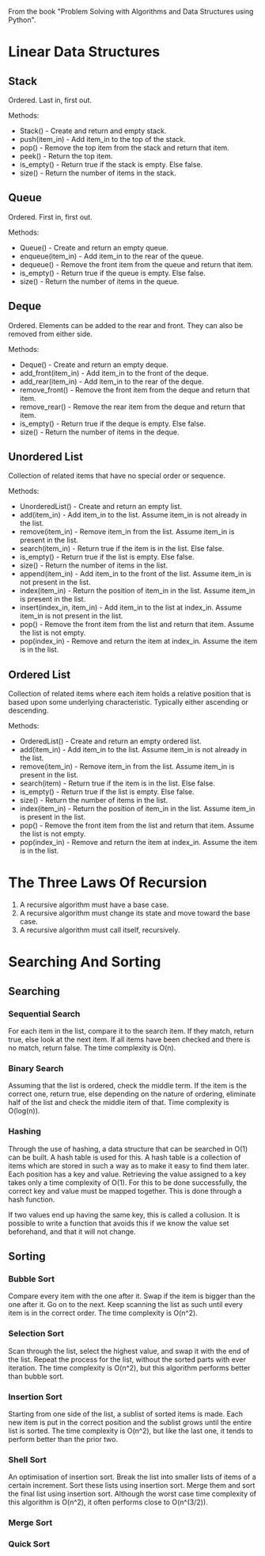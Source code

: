 From the book "Problem Solving with Algorithms and Data Structures using Python". 

# Linear Data Structures

## Stack
Ordered. Last in, first out.

Methods:
- Stack() - Create and return and empty stack.
- push(item_in) - Add item_in to the top of the stack. 
- pop() - Remove the top item from the stack and return that item.
- peek() - Return the top item.
- is_empty() - Return true if the stack is empty. Else false.
- size() - Return the number of items in the stack. 

## Queue
Ordered. First in, first out.

Methods:
- Queue() - Create and return an empty queue.
- enqueue(item_in) - Add item_in to the rear of the queue.
- dequeue() - Remove the front item from the queue and return that item.
- is_empty() - Return true if the queue is empty. Else false.
- size() - Return the number of items in the queue.

## Deque
Ordered. Elements can be added to the rear and front. They can also be removed from either side.

Methods:
- Deque() - Create and return an empty deque.
- add_front(item_in) - Add item_in to the front of the deque.
- add_rear(item_in) - Add item_in to the rear of the deque.
- remove_front() - Remove the front item from the deque and return that item.
- remove_rear() - Remove the rear item from the deque and return that item.
- is_empty() - Return true if the deque is empty. Else false.
- size() - Return the number of items in the deque.

## Unordered List
Collection of related items that have no special order or sequence.

Methods:
- UnorderedList() - Create and return an empty list.
- add(item_in) - Add item_in to the list. Assume item_in is not already in the list.
- remove(item_in) - Remove item_in from the list. Assume item_in is present in the list.
- search(item_in) - Return true if the item is in the list. Else false.
- is_empty() - Return true if the list is empty. Else false.
- size() - Return the number of items in the list.
- append(item_in) - Add item_in to the front of the list. Assume item_in is not present in the list.
- index(item_in) - Return the position of item_in in the list. Assume item_in is present in the list.
- insert(index_in, item_in) - Add item_in to the list at index_in. Assume item_in is not present in the list.
- pop() - Remove the front item from the list and return that item. Assume the list is not empty.
- pop(index_in) - Remove and return the item at index_in. Assume the item is in the list.

## Ordered List
Collection of related items where each item holds a relative position that is based upon some underlying 
characteristic. Typically either ascending or descending.

Methods:
- OrderedList() - Create and return an empty ordered list.
- add(item_in) - Add item_in to the list. Assume item_in is not already in the list.
- remove(item_in) - Remove item_in from the list. Assume item_in is present in the list.
- search(item) - Return true if the item is in the list. Else false.
- is_empty() - Return true if the list is empty. Else false.
- size() - Return the number of items in the list.
- index(item_in) - Return the position of item_in in the list. Assume item_in is present in the list.
- pop() - Remove the front item from the list and return that item. Assume the list is not empty.
- pop(index_in) - Remove and return the item at index_in. Assume the item is in the list.

# The Three Laws Of Recursion
1. A recursive algorithm must have a base case.
2. A recursive algorithm must change its state and move toward the base case.
3. A recursive algorithm must call itself, recursively.

# Searching And Sorting

## Searching

### Sequential Search
For each item in the list, compare it to the search item. If they match, return true, else look at the next item. If 
all items have been checked and there is no match, return false. The time complexity is O(n).

### Binary Search
Assuming that the list is ordered, check the middle term. If the item is the correct one, return true, else 
depending on the nature of ordering, eliminate half of the list and check the middle item of that. Time complexity 
is O(log(n)).

### Hashing
Through the use of hashing, a data structure that can be searched in O(1) can be built. A hash table is used for 
this. A hash table is a collection of items which are stored in such a way as to make it easy to find them later. 
Each position has a key and value. Retrieving the value assigned to a key takes only a time complexity of O(1). For 
this to be done successfully, the correct key and value must be mapped together. This is done through a hash 
function. 

If two values end up having the same key, this is called a collusion. It is possible to write a function 
that avoids this if we know the value set beforehand, and that it will not change.

## Sorting

### Bubble Sort
Compare every item with the one after it. Swap if the item is bigger than the one after it. Go on to the next. Keep 
scanning the list as such until every item is in the correct order. The time complexity is O(n^2).

### Selection Sort
Scan through the list, select the highest value, and swap it with the end of the list. Repeat the process for the 
list, without the sorted parts with ever iteration. The time complexity is O(n^2), but this algorithm performs 
better than bubble sort.

### Insertion Sort
Starting from one side of the list, a sublist of sorted items is made. Each new item is put in the correct position 
and the sublist grows until the entire list is sorted. The time complexity is O(n^2), but like the last one, it 
tends to perform better than the prior two.

### Shell Sort
An optimisation of insertion sort. Break the list into smaller lists of items of a certain increment. Sort these 
lists using insertion sort. Merge them and sort the final list using insertion sort. Although the worst case time 
complexity of this algorithm is O(n^2), it often performs close to O(n^(3/2)).

### Merge Sort


### Quick Sort